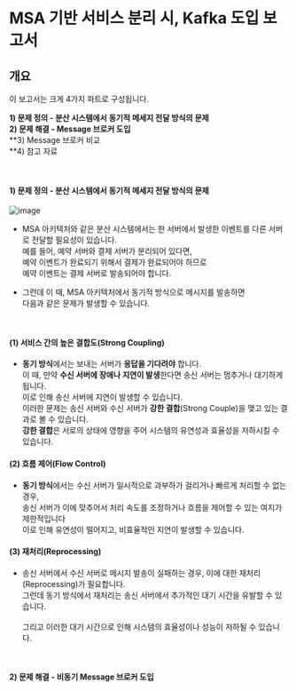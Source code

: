 

# MSA 기반 서비스 분리 시, Kafka 도입 보고서 

## 개요

이 보고서는 크게 4가지 파트로 구성됩니다.
  
**1) 문제 정의 - 분산 시스템에서 동기적 메세지 전달 방식의 문제** <br>
**2) 문제 해결 - Message 브로커 도입** <br> 
**3) Message 브로커 비교 <br> 
**4) 참고 자료 <br> 

<br> 

#### 1) 문제 정의 - 분산 시스템에서 동기적 메세지 전달 방식의 문제
![image](https://github.com/user-attachments/assets/3ee70a52-dbb1-490e-a17c-83ee5a0f214d)


- MSA 아키텍처와 같은 분산 시스템에서는 한 서버에서 발생한 이벤트를 다른 서버로 전달할 필요성이 있습니다. <br>
  예를 들어, 예약 서버와 결제 서버가 분리되어 있다면, <br>
  예약 이벤트가 완료되기 위해서 결제가 완료되어야 하므로 <br>
  예약 이벤트는 결제 서버로 발송되어야 합니다. <br>

- 그런데 이 때, MSA 아키텍처에서 동기적 방식으로 메시지를 발송하면 <br>
  다음과 같은 문제가 발생할 수 있습니다.

<br> 

#### (1) 서비스 간의 높은 결합도(Strong Coupling)   
- **동기 방식**에서는 보내는 서버가 **응답을 기다려야** 합니다. <br>
  이 때, 만약 **수신 서버에 장애나 지연이 발생**한다면 송신 서버는 멈추거나 대기하게 됩니다. <br>
  이로 인해 송신 서버에 지연이 발생할 수 있습니다. <br>
  이러한 문제는 송신 서버와 수신 서버가 **강한 결합**(Strong Couple)을 맺고 있는 결과로 볼 수 있습니다. <br>
  **강한 결합**은 서로의 상태에 영향을 주어 시스템의 유연성과 효율성을 저하시킬 수 있습니다. <br> 


#### (2) 흐름 제어(Flow Control)   
- **동기 방식**에서는 수신 서버가 일시적으로 과부하가 걸리거나 빠르게 처리할 수 없는 경우, <br>
   송신 서버가 이에 맞추어서 처리 속도를 조정하거나 흐름을 제어할 수 있는 여지가 제한적입니다 <br>
   이로 인해 유연성이 떨어지고, 비효율적인 지연이 발생할 수 있습니다. <br>    


#### (3) 재처리(Reprocessing)   
- 송신 서버에서 수신 서버로 메시지 발송이 실패하는 경우, 이에 대한 재처리(Reprocessing)가 필요합니다. <br> 
  그런데 동기 방식에서 재처리는 송신 서버에서 추가적인 대기 시간을 유발할 수 있습니다. <br>  
  그리고 이러한 대기 시간으로 인해 시스템의 효율성이나 성능이 저하될 수 있습니다. <br> 


<br> 


#### 2) 문제 해결 - 비동기 Message 브로커 도입

